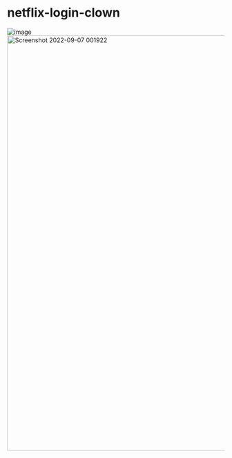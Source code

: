 # netflix-login-clown
![image](https://user-images.githubusercontent.com/72148808/188714680-85e919eb-cd48-4ca1-8552-9e9ec9a7abb2.png)
<img width="960" alt="Screenshot 2022-09-07 001922" src="https://user-images.githubusercontent.com/72148808/188715230-d187bcab-67ed-4bba-80f2-d5497e5aa9f8.png">
